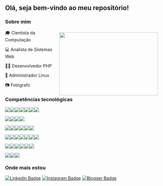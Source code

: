 ## Olá, seja bem-vindo ao meu repositório!

<img align="right" width="325" height="208" src="https://media.giphy.com/media/L8K62iTDkzGX6/giphy.gif" style="padding-top:50px;">

### Sobre mim

:mortar_board: Cientista da Computação

:computer: Analista de Sistemas Web

:man_technologist: Desenvolvedor PHP

:penguin: Administrador Linux

:camera: Fotógrafo

### Competências tecnológicas

<img src="https://img.shields.io/badge/php-%23777BB4.svg?&style=flat-square&logo=php&logoColor=white" /><img src="https://img.shields.io/badge/apache%20-%23D42029.svg?&style=flat-square&logo=apache&logoColor=white" /><img src="https://img.shields.io/badge/nginx%20-%23269539.svg?&style=flat-square&logo=nginx&logoColor=white" /><img src="https://img.shields.io/badge/mysql-%234479A1.svg?&style=flat-square&logo=mysql&logoColor=white" /><img src="https://img.shields.io/badge/mariadb-%23003545.svg?&style=flat-square&logo=mariadb&logoColor=white" /><img src="https://img.shields.io/badge/MongoDB-%2347A248.svg?&style=flat-square&logo=mongodb&logoColor=white" /><img src="https://img.shields.io/badge/redis-%23dc382d.svg?&style=flat-square&logo=redis&logoColor=white" />

<img src="https://img.shields.io/badge/linux-%23FCC624?logo=linux&logoColor=black&style=flat-square" /><img src="https://img.shields.io/badge/fedora-%23294172.svg?&style=flat-square&logo=fedora&logoColor=white" /><img src="https://img.shields.io/badge/centos-%23262577.svg?&style=flat-square&logo=centos&logoColor=white" /><img src="https://img.shields.io/badge/shell_script%20-%23121011.svg?&style=flat-square&logo=gnu-bash&logoColor=white" />

<img src="https://img.shields.io/badge/AWS%20-%23FF9900.svg?&style=flat-square&logo=amazon-aws&logoColor=white" /><img src="https://img.shields.io/badge/docker%20-%232496ED.svg?&style=flat-square&logo=docker&logoColor=white" /><img src="https://img.shields.io/badge/github-%23181717.svg?&style=flat-square&logo=github&logoColor=white" /><img src="https://img.shields.io/badge/subversion-%23809CC9.svg?&style=flat-square&logo=subversion&logoColor=white" /><img src="https://img.shields.io/badge/virtualbox-%23183A61.svg?&style=flat-square&logo=virtualbox&logoColor=white" /><img src="https://img.shields.io/badge/vmware-%23607078.svg?&style=flat-square&logo=vmware&logoColor=white" />

<img src="https://img.shields.io/badge/bootstrap%20-%23563D7C.svg?&style=flat-square&logo=bootstrap&logoColor=white" /><img src="https://img.shields.io/badge/html5%20-%23E34F26.svg?&style=flat-square&logo=html5&logoColor=white" /><img src="https://img.shields.io/badge/css3%20-%231572B6.svg?&style=flat-square&logo=css3&logoColor=white" /><img src="https://img.shields.io/badge/javascript-%23F7DF1E.svg?&style=flat-square&logo=javascript&logoColor=black" /><img src="https://img.shields.io/badge/jquery%20-%230769AD.svg?&style=flat-square&logo=jquery&logoColor=white" /><img src="https://img.shields.io/badge/json-%23000000.svg?&style=flat-square&logo=json&logoColor=white" /><img src="https://img.shields.io/badge/svg-%23FFB13B.svg?&style=flat-square&logo=svg&logoColor=black" />

<img src="https://img.shields.io/badge/latex%20-%23008080.svg?&style=flat-square&logo=latex&logoColor=white" /><img src="https://img.shields.io/badge/perl-%2339457E.svg?&style=flat-square&logo=perl&logoColor=white" /><img src="https://img.shields.io/badge/c%20-%2300599C.svg?&style=flat-square&logo=c&logoColor=white" /><img src="https://img.shields.io/badge/python%20-%2314354C.svg?&style=flat-square&logo=python&logoColor=white" /><img src="https://img.shields.io/badge/java-%23007396.svg?&style=flat-square&logo=java&logoColor=white" /><img src="https://img.shields.io/badge/r-%23276DC3.svg?&style=flat-square&logo=r&logoColor=white" />

<img src="https://img.shields.io/badge/libreoffice-%2318A303.svg?&style=flat-square&logo=libreoffice&logoColor=black" /><img src="https://img.shields.io/badge/Microsoft%20Excel-%23217346?logo=microsoft-excel&logoColor=white&style=flat-square" /><img src="https://img.shields.io/badge/wolfram%20mathematica-%23DD1100.svg?&style=flat-square&logo=wolfram&logoColor=white" />

### Onde mais estou

[![Linkedin Badge](https://img.shields.io/badge/linkedin-%230077B5.svg?&style=flat-square&logo=linkedin&logoColor=white&link=https://www.linkedin.com/in/daniel-madeira/)](https://www.linkedin.com/in/daniel-madeira/)
[![Instagram Badge](https://img.shields.io/badge/instagram-%23E4405F.svg?&style=flat-square&logo=instagram&logoColor=white&link=https://www.instagram.com/danmfoto/)](https://www.instagram.com/danmfoto/)
[![Blogger Badge](https://img.shields.io/badge/blogger-%23FF5722.svg?&style=flat-square&logo=blogger&logoColor=white&link=http://dan-scientia.blogspot.com/)](http://dan-scientia.blogspot.com/)
